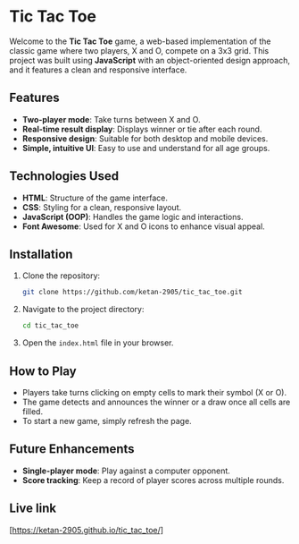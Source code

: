 

# Tic Tac Toe

Welcome to the **Tic Tac Toe** game, a web-based implementation of the classic game where two players, X and O, compete on a 3x3 grid. This project was built using **JavaScript** with an object-oriented design approach, and it features a clean and responsive interface.

## Features

- **Two-player mode**: Take turns between X and O.
- **Real-time result display**: Displays winner or tie after each round.
- **Responsive design**: Suitable for both desktop and mobile devices.
- **Simple, intuitive UI**: Easy to use and understand for all age groups.

## Technologies Used

- **HTML**: Structure of the game interface.
- **CSS**: Styling for a clean, responsive layout.
- **JavaScript (OOP)**: Handles the game logic and interactions.
- **Font Awesome**: Used for X and O icons to enhance visual appeal.

## Installation

1. Clone the repository:
   ```bash
   git clone https://github.com/ketan-2905/tic_tac_toe.git
   ```
2. Navigate to the project directory:
   ```bash
   cd tic_tac_toe
   ```
3. Open the `index.html` file in your browser.

## How to Play

- Players take turns clicking on empty cells to mark their symbol (X or O).
- The game detects and announces the winner or a draw once all cells are filled.
- To start a new game, simply refresh the page.

## Future Enhancements

- **Single-player mode**: Play against a computer opponent.
- **Score tracking**: Keep a record of player scores across multiple rounds.

## Live link
[https://ketan-2905.github.io/tic_tac_toe/]
